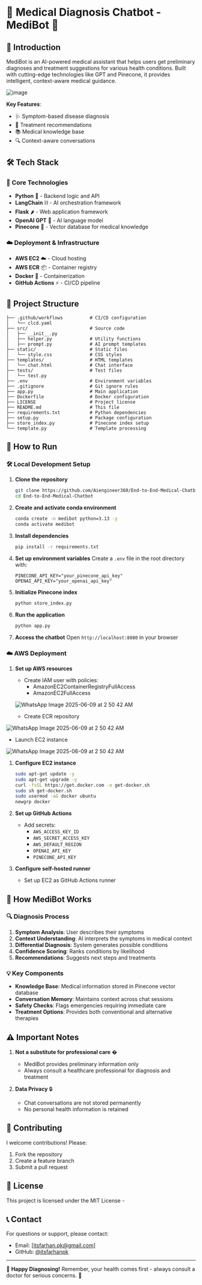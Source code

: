 # 🏥 Medical Diagnosis Chatbot - MediBot 🤖

## 🌟 Introduction

MediBot is an AI-powered medical assistant that helps users get preliminary diagnoses and treatment suggestions for various health conditions. Built with cutting-edge technologies like GPT and Pinecone, it provides intelligent, context-aware medical guidance.

![image](https://github.com/user-attachments/assets/a411fd46-297a-4d2d-a050-f60f0431d707)

**Key Features**:

- 🩺 Symptom-based disease diagnosis
- 💊 Treatment recommendations
- 📚 Medical knowledge base
- 🔍 Context-aware conversations

## 🛠️ Tech Stack

### 🔧 Core Technologies

- **Python** 🐍 - Backend logic and API
- **LangChain** ⛓️ - AI orchestration framework
- **Flask** 🌶️ - Web application framework
- **OpenAI GPT** 🤖 - AI language model
- **Pinecone** 🌲 - Vector database for medical knowledge

### ☁️ Deployment & Infrastructure

- **AWS EC2** ☁️ - Cloud hosting
- **AWS ECR** 📦 - Container registry
- **Docker** 🐳 - Containerization
- **GitHub Actions** ⚡ - CI/CD pipeline

## 📂 Project Structure

```
├── .github/workflows          # CI/CD configuration
│   └── clcd.yaml
├── src/                       # Source code
│   ├── __init__.py
│   ├── helper.py              # Utility functions
│   ├── prompt.py              # AI prompt templates
├── static/                    # Static files
│   └── style.css              # CSS styles
├── templates/                 # HTML templates
│   └── chat.html              # Chat interface
├── tests/                     # Test files
│   └── test.py
├── .env                       # Environment variables
├── .gitignore                 # Git ignore rules
├── app.py                     # Main application
├── Dockerfile                 # Docker configuration
├── LICENSE                    # Project license
├── README.md                  # This file
├── requirements.txt           # Python dependencies
├── setup.py                   # Package configuration
├── store_index.py             # Pinecone index setup
└── template.py                # Template processing
```

## 🚀 How to Run

### 🛠️ Local Development Setup

1. **Clone the repository**

   ```bash
   git clone https://github.com/Aiengineer360/End-to-End-Medical-Chatbot
   cd End-to-End-Medical-Chatbot
   ```

2. **Create and activate conda environment**

   ```bash
   conda create -n medibot python=3.13 -y
   conda activate medibot
   ```

3. **Install dependencies**

   ```bash
   pip install -r requirements.txt
   ```

4. **Set up environment variables**
   Create a `.env` file in the root directory with:

   ```
   PINECONE_API_KEY="your_pinecone_api_key"
   OPENAI_API_KEY="your_openai_api_key"
   ```

5. **Initialize Pinecone index**

   ```bash
   python store_index.py
   ```

6. **Run the application**

   ```bash
   python app.py
   ```

7. **Access the chatbot**
   Open `http://localhost:8080` in your browser

### ☁️ AWS Deployment

1. **Set up AWS resources**

   - Create IAM user with policies:
     - AmazonEC2ContainerRegistryFullAccess
     - AmazonEC2FullAccess

   ![WhatsApp Image 2025-06-09 at 2 50 42 AM](https://github.com/user-attachments/assets/eed7a550-e89e-4bac-823a-09a60ddac7fe)

   - Create ECR repository

![WhatsApp Image 2025-06-09 at 2 50 42 AM](https://github.com/user-attachments/assets/09849e47-59e0-4b9e-83d5-e68e88776edb)

- Launch EC2 instance

![WhatsApp Image 2025-06-09 at 2 50 42 AM](https://github.com/user-attachments/assets/53564269-b085-46c1-ab56-86aa73428ccd)

1. **Configure EC2 instance**

   ```bash
   sudo apt-get update -y
   sudo apt-get upgrade -y
   curl -fsSL https://get.docker.com -o get-docker.sh
   sudo sh get-docker.sh
   sudo usermod -aG docker ubuntu
   newgrp docker
   ```

2. **Set up GitHub Actions**

   - Add secrets:
     - `AWS_ACCESS_KEY_ID`
     - `AWS_SECRET_ACCESS_KEY`
     - `AWS_DEFAULT_REGION`
     - `OPENAI_API_KEY`
     - `PINECONE_API_KEY`

3. **Configure self-hosted runner**
   - Set up EC2 as GitHub Actions runner

## 🤖 How MediBot Works

### 🔍 Diagnosis Process

1. **Symptom Analysis**: User describes their symptoms
2. **Context Understanding**: AI interprets the symptoms in medical context
3. **Differential Diagnosis**: System generates possible conditions
4. **Confidence Scoring**: Ranks conditions by likelihood
5. **Recommendations**: Suggests next steps and treatments

### 💡 Key Components

- **Knowledge Base**: Medical information stored in Pinecone vector database
- **Conversation Memory**: Maintains context across chat sessions
- **Safety Checks**: Flags emergencies requiring immediate care
- **Treatment Options**: Provides both conventional and alternative therapies

## ⚠️ Important Notes

1. **Not a substitute for professional care** �

   - MediBot provides preliminary information only
   - Always consult a healthcare professional for diagnosis and treatment

2. **Data Privacy** 🔒
   - Chat conversations are not stored permanently
   - No personal health information is retained

## 🤝 Contributing

I welcome contributions! Please:

1. Fork the repository
2. Create a feature branch
3. Submit a pull request

## 📜 License

This project is licensed under the MIT License -

## 📞 Contact

For questions or support, please contact:

- Email: [itsfarhan.pk@gmail.com]
- GitHub: [@itsfarhanpk](https://github.com/itsfarhanpk/Medical-Chatbot.git)

---

🌟 **Happy Diagnosing!** Remember, your health comes first - always consult a doctor for serious concerns. 🌟
